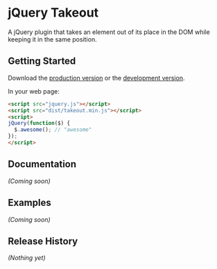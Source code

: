 # jQuery Takeout

A jQuery plugin that takes an element out of its place in the DOM while keeping it in the same position.

## Getting Started

Download the [production version][min] or the [development version][max].

[min]: https://raw.github.com/garrettn/jquery-takeout/master/dist/jquery.takeout.min.js
[max]: https://raw.github.com/garrettn/jquery-takeout/master/dist/jquery.takeout.js

In your web page:

```html
<script src="jquery.js"></script>
<script src="dist/takeout.min.js"></script>
<script>
jQuery(function($) {
  $.awesome(); // "awesome"
});
</script>
```

## Documentation
_(Coming soon)_

## Examples
_(Coming soon)_

## Release History
_(Nothing yet)_
